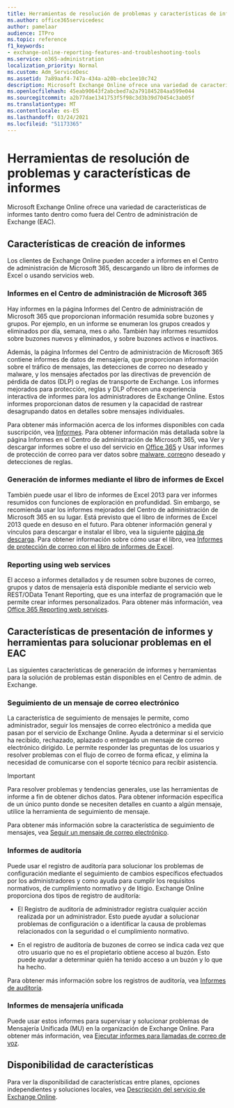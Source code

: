 ```yaml
---
title: Herramientas de resolución de problemas y características de informes
ms.author: office365servicedesc
author: pamelaar
audience: ITPro
ms.topic: reference
f1_keywords:
- exchange-online-reporting-features-and-troubleshooting-tools
ms.service: o365-administration
localization_priority: Normal
ms.custom: Adm_ServiceDesc
ms.assetid: 7a89aaf4-747a-434a-a20b-ebc1ee10c742
description: Microsoft Exchange Online ofrece una variedad de características de informes tanto dentro como fuera del Centro de administración de Exchange (EAC).
ms.openlocfilehash: 45eab90643f2abcbed7a2a791845284aa599e044
ms.sourcegitcommit: a2b77dae1341753f5f98c3d3b39d70454c3ab05f
ms.translationtype: MT
ms.contentlocale: es-ES
ms.lasthandoff: 03/24/2021
ms.locfileid: "51173365"
---
```

# <a name="reporting-features-and-troubleshooting-tools"></a>Herramientas de resolución de problemas y características de informes

Microsoft Exchange Online ofrece una variedad de características de informes tanto dentro como fuera del Centro de administración de Exchange (EAC).
  
## <a name="reporting-features"></a>Características de creación de informes

Los clientes de Exchange Online pueden acceder a informes en el Centro de administración de Microsoft 365, descargando un libro de informes de Excel o usando servicios web.
  
### <a name="reporting-in-the-microsoft-365-admin-center"></a>Informes en el Centro de administración de Microsoft 365

Hay informes en la página Informes del Centro de administración de Microsoft 365 que proporcionan información resumida sobre buzones y grupos. Por ejemplo, en un informe se enumeran los grupos creados y eliminados por día, semana, mes o año. También hay informes resumidos sobre buzones nuevos y eliminados, y sobre buzones activos e inactivos. 
  
Además, la página Informes del Centro de administración de Microsoft 365 contiene informes de datos de mensajería, que proporcionan información sobre el tráfico de mensajes, las detecciones de correo no deseado y malware, y los mensajes afectados por las directivas de prevención de pérdida de datos (DLP) o reglas de transporte de Exchange. Los informes mejorados para protección, reglas y DLP ofrecen una experiencia interactiva de informes para los administradores de Exchange Online. Estos informes proporcionan datos de resumen y la capacidad de rastrear desagrupando datos en detalles sobre mensajes individuales.
  
Para obtener más información acerca de los informes disponibles con cada suscripción, vea [Informes](../office-365-platform-service-description/reports.md). Para obtener información más detallada sobre la página Informes en el Centro de administración de Microsoft 365, vea Ver y descargar informes sobre el uso del servicio en [Office 365](/microsoft-365/admin/activity-reports/activity-reports) y Usar informes de protección de correo para ver datos sobre [malware, correo](/exchange/monitoring/use-mail-protection-reports)no deseado y detecciones de reglas.
  
### <a name="reporting-using-the-excel-reporting-workbook"></a>Generación de informes mediante el libro de informes de Excel

También puede usar el libro de informes de Excel 2013 para ver informes resumidos con funciones de exploración en profundidad. Sin embargo, se recomienda usar los informes mejorados del Centro de administración de Microsoft 365 en su lugar. Está previsto que el libro de informes de Excel 2013 quede en desuso en el futuro. Para obtener información general y vínculos para descargar e instalar el libro, vea la siguiente [página de descarga](https://go.microsoft.com/fwlink/p/?LinkId=271776). Para obtener información sobre cómo usar el libro, vea [Informes de protección de correo con el libro de informes de Excel](/previous-versions/exchange-server/exchange-150/jj945734(v=exchg.150)). 
  
### <a name="reporting-using-web-services"></a>Reporting using web services

El acceso a informes detallados y de resumen sobre buzones de correo, grupos y datos de mensajería está disponible mediante el servicio web REST/OData Tenant Reporting, que es una interfaz de programación que le permite crear informes personalizados. Para obtener más información, vea [Office 365 Reporting web services](/previous-versions/office/developer/o365-enterprise-developers/jj984325(v=office.15)).
  
## <a name="reporting-features-and-troubleshooting-tools-in-the-eac"></a>Características de presentación de informes y herramientas para solucionar problemas en el EAC

Las siguientes características de generación de informes y herramientas para la solución de problemas están disponibles en el Centro de admin. de Exchange.
  
### <a name="trace-an-email-message"></a>Seguimiento de un mensaje de correo electrónico

La característica de seguimiento de mensajes le permite, como administrador, seguir los mensajes de correo electrónico a medida que pasan por el servicio de Exchange Online. Ayuda a determinar si el servicio ha recibido, rechazado, aplazado o entregado un mensaje de correo electrónico dirigido. Le permite responder las preguntas de los usuarios y resolver problemas con el flujo de correo de forma eficaz, y elimina la necesidad de comunicarse con el soporte técnico para recibir asistencia.
  
> [!IMPORTANT]
> Para resolver problemas y tendencias generales, use las herramientas de informe a fin de obtener dichos datos. Para obtener información específica de un único punto donde se necesiten detalles en cuanto a algún mensaje, utilice la herramienta de seguimiento de mensaje. 
  
Para obtener más información sobre la característica de seguimiento de mensajes, vea [Seguir un mensaje de correo electrónico](/exchange/monitoring/trace-an-email-message/trace-an-email-message).
  
### <a name="auditing-reports"></a>Informes de auditoría

Puede usar el registro de auditoría para solucionar los problemas de configuración mediante el seguimiento de cambios específicos efectuados por los administradores y como ayuda para cumplir los requisitos normativos, de cumplimiento normativo y de litigio. Exchange Online proporciona dos tipos de registro de auditoría:
  
- El Registro de auditoría de administrador registra cualquier acción realizada por un administrador. Esto puede ayudar a solucionar problemas de configuración o a identificar la causa de problemas relacionados con la seguridad o el cumplimiento normativo. 
    
- En el registro de auditoría de buzones de correo se indica cada vez que otro usuario que no es el propietario obtiene acceso al buzón. Esto puede ayudar a determinar quién ha tenido acceso a un buzón y lo que ha hecho. 
    
Para obtener más información sobre los registros de auditoría, vea [Informes de auditoría](/exchange/security-and-compliance/exchange-auditing-reports/exchange-auditing-reports).
  
### <a name="unified-messaging-reports"></a>Informes de mensajería unificada

Puede usar estos informes para supervisar y solucionar problemas de Mensajería Unificada (MU) en la organización de Exchange Online. Para obtener más información, vea [Ejecutar informes para llamadas de correo de voz](/exchange/voice-mail-unified-messaging/run-voice-mail-call-reports/run-voice-mail-call-reports).
  
## <a name="feature-availability"></a>Disponibilidad de características

Para ver la disponibilidad de características entre planes, opciones independientes y soluciones locales, vea [Descripción del servicio de Exchange Online](exchange-online-service-description.md).
